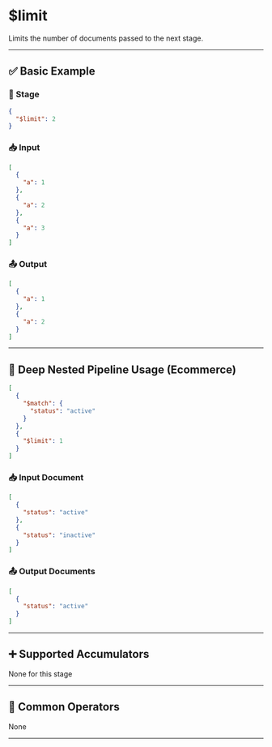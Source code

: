 # $limit

Limits the number of documents passed to the next stage.

---

## ✅ Basic Example

### 📌 Stage

```json
{
  "$limit": 2
}
```

### 📥 Input

```json
[
  {
    "a": 1
  },
  {
    "a": 2
  },
  {
    "a": 3
  }
]
```

### 📤 Output

```json
[
  {
    "a": 1
  },
  {
    "a": 2
  }
]
```

---

## 🧱 Deep Nested Pipeline Usage (Ecommerce)

```json
[
  {
    "$match": {
      "status": "active"
    }
  },
  {
    "$limit": 1
  }
]
```

### 📥 Input Document

```json
[
  {
    "status": "active"
  },
  {
    "status": "inactive"
  }
]
```

### 📤 Output Documents

```json
[
  {
    "status": "active"
  }
]
```

---

## ➕ Supported Accumulators

None for this stage

---

## 🔧 Common Operators

None

---
